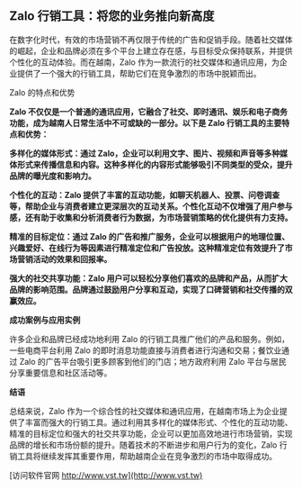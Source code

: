 ## **Zalo 行销工具：将您的业务推向新高度**

在数字化时代，有效的市场营销不再仅限于传统的广告和促销手段。随着社交媒体的崛起，企业和品牌必须在多个平台上建立存在感，与目标受众保持联系，并提供个性化的互动体验。而在越南，Zalo 作为一款流行的社交媒体和通讯应用，为企业提供了一个强大的行销工具，帮助它们在竞争激烈的市场中脱颖而出。

Zalo 的特点和优势

**Zalo 不仅仅是一个普通的通讯应用，它融合了社交、即时通讯、娱乐和电子商务功能，成为越南人日常生活中不可或缺的一部分。以下是 Zalo 行销工具的主要特点和优势：**

**多样化的媒体形式：通过 Zalo，企业可以利用文字、图片、视频和声音等多种媒体形式来传播信息和内容。这种多样化的内容形式能够吸引不同类型的受众，提升品牌的曝光度和影响力。**

**个性化的互动：Zalo 提供了丰富的互动功能，如聊天机器人、投票、问卷调查等，帮助企业与消费者建立更深层次的互动关系。个性化互动不仅增强了用户参与感，还有助于收集和分析消费者行为数据，为市场营销策略的优化提供有力支持。**

**精准的目标定位：通过 Zalo 的广告和推广服务，企业可以根据用户的地理位置、兴趣爱好、在线行为等因素进行精准定位和广告投放。这种精准定位有效提升了市场营销活动的效果和回报率。**

**强大的社交共享功能：Zalo 用户可以轻松分享他们喜欢的品牌和产品，从而扩大品牌的影响范围。品牌通过鼓励用户分享和互动，实现了口碑营销和社交传播的双赢效应。**

**成功案例与应用实例**

许多企业和品牌已经成功地利用 Zalo 的行销工具推广他们的产品和服务。例如，一些电商平台利用 Zalo 的即时消息功能直接与消费者进行沟通和交易；餐饮业通过 Zalo 的广告平台吸引更多顾客到他们的门店；地方政府利用 Zalo 平台与居民分享重要信息和社区活动等。

**结语**

总结来说，Zalo 作为一个综合性的社交媒体和通讯应用，在越南市场上为企业提供了丰富而强大的行销工具。通过利用其多样化的媒体形式、个性化的互动功能、精准的目标定位和强大的社交共享功能，企业可以更加高效地进行市场营销，实现品牌的增长和市场份额的提升。随着技术的不断进步和用户行为的变化，Zalo 行销工具将继续发挥其重要作用，帮助越南企业在竞争激烈的市场中取得成功。


[访问软件官网 http://www.vst.tw](http://www.vst.tw)
